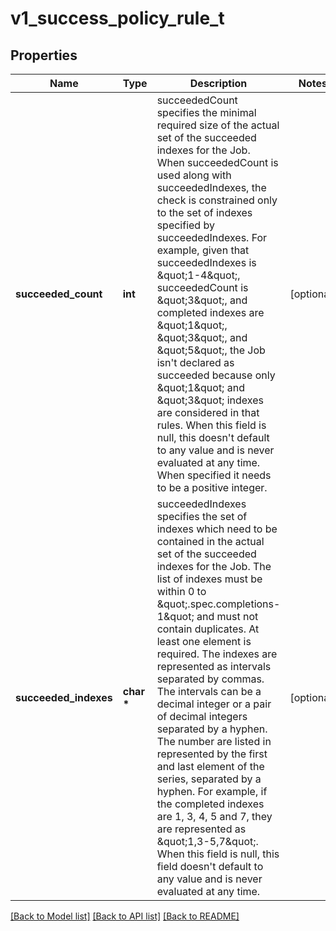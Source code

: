 # v1_success_policy_rule_t

## Properties
Name | Type | Description | Notes
------------ | ------------- | ------------- | -------------
**succeeded_count** | **int** | succeededCount specifies the minimal required size of the actual set of the succeeded indexes for the Job. When succeededCount is used along with succeededIndexes, the check is constrained only to the set of indexes specified by succeededIndexes. For example, given that succeededIndexes is \&quot;1-4\&quot;, succeededCount is \&quot;3\&quot;, and completed indexes are \&quot;1\&quot;, \&quot;3\&quot;, and \&quot;5\&quot;, the Job isn&#39;t declared as succeeded because only \&quot;1\&quot; and \&quot;3\&quot; indexes are considered in that rules. When this field is null, this doesn&#39;t default to any value and is never evaluated at any time. When specified it needs to be a positive integer. | [optional] 
**succeeded_indexes** | **char \*** | succeededIndexes specifies the set of indexes which need to be contained in the actual set of the succeeded indexes for the Job. The list of indexes must be within 0 to \&quot;.spec.completions-1\&quot; and must not contain duplicates. At least one element is required. The indexes are represented as intervals separated by commas. The intervals can be a decimal integer or a pair of decimal integers separated by a hyphen. The number are listed in represented by the first and last element of the series, separated by a hyphen. For example, if the completed indexes are 1, 3, 4, 5 and 7, they are represented as \&quot;1,3-5,7\&quot;. When this field is null, this field doesn&#39;t default to any value and is never evaluated at any time. | [optional] 

[[Back to Model list]](../README.md#documentation-for-models) [[Back to API list]](../README.md#documentation-for-api-endpoints) [[Back to README]](../README.md)


